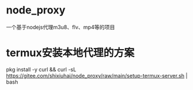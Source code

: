 # node_proxy
一个基于nodejs代理m3u8、flv、mp4等的项目
# termux安装本地代理的方案
pkg install -y curl && curl -sL https://gitee.com/shixiuhai/node_proxy/raw/main/setup-termux-server.sh | bash

